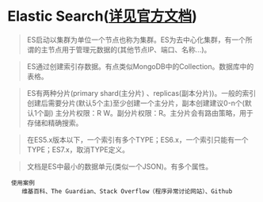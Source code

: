 # Elastic Search([详见官方文档](https://elastic.co))

> ES启动以集群为单位一个节点也称为集群。ES为去中心化集群，有一个所谓的主节点用于管理元数据的(其他节点IP、端口、名称...)。

> ES通过创建索引存数据。有点类似MongoDB中的Collection。数据库中的表格。

> ES有两种分片(primary shard(主分片) 、replicas(副本分片))。一般的索引创建后需要分片(默认5个主)至少创建一个主分片，副本创建建议0-n个(默认1个副)
> 主分片权限：R W。副分片权限：R。主分片会有路由策略，用于存储和精确搜索。

> 在ES5.x版本以下，一个索引有多个TYPE；ES6.x，一个索引只能有一个TYPE；ES7.x，取消TYPE定义。

> 文档是ES中最小的数据单元(类似一个JSON)。有多个属性。

     使用案例
        维基百科、The Guardian、Stack Overflow（程序异常讨论网站）、Github
